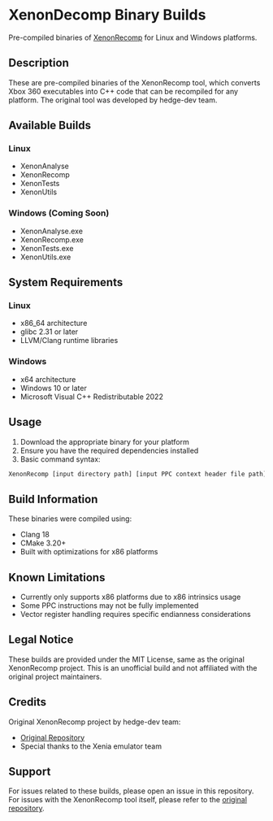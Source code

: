 # XenonDecomp Binary Builds

Pre-compiled binaries of [XenonRecomp](https://github.com/hedge-dev/XenonRecomp) for Linux and Windows platforms.

## Description

These are pre-compiled binaries of the XenonRecomp tool, which converts Xbox 360 executables into C++ code that can be recompiled for any platform. The original tool was developed by hedge-dev team.

## Available Builds

### Linux
- XenonAnalyse
- XenonRecomp
- XenonTests
- XenonUtils

### Windows (Coming Soon)
- XenonAnalyse.exe
- XenonRecomp.exe
- XenonTests.exe
- XenonUtils.exe

## System Requirements

### Linux
- x86_64 architecture
- glibc 2.31 or later
- LLVM/Clang runtime libraries

### Windows
- x64 architecture
- Windows 10 or later
- Microsoft Visual C++ Redistributable 2022

## Usage

1. Download the appropriate binary for your platform
2. Ensure you have the required dependencies installed
3. Basic command syntax:
```bash
XenonRecomp [input directory path] [input PPC context header file path] [output directory path]
```

## Build Information

These binaries were compiled using:
- Clang 18
- CMake 3.20+
- Built with optimizations for x86 platforms

## Known Limitations

- Currently only supports x86 platforms due to x86 intrinsics usage
- Some PPC instructions may not be fully implemented
- Vector register handling requires specific endianness considerations

## Legal Notice

These builds are provided under the MIT License, same as the original XenonRecomp project. This is an unofficial build and not affiliated with the original project maintainers.

## Credits

Original XenonRecomp project by hedge-dev team:
- [Original Repository](https://github.com/hedge-dev/XenonRecomp)
- Special thanks to the Xenia emulator team

## Support

For issues related to these builds, please open an issue in this repository.
For issues with the XenonRecomp tool itself, please refer to the [original repository](https://github.com/hedge-dev/XenonRecomp).